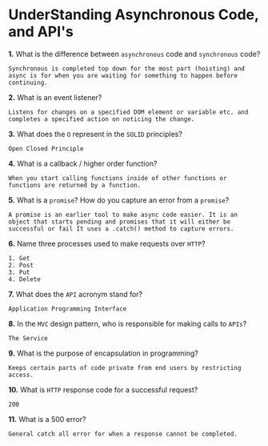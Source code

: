 # UnderStanding Asynchronous Code, and API's

**1.** What is the difference between `asynchronous` code and `synchronous` code?

<!-- enter you answer in the space below -->

```
Synchronous is completed top down for the most part (hoisting) and async is for when you are waiting for something to happen before continuing.
```

**2.** What is an event listener?

<!-- enter you answer in the space below -->

```
Listens for changes on a specified DOM element or variable etc. and completes a specified action on noticing the change.
```

**3.** What does the `O` represent in the `SOLID` principles?

<!-- enter you answer in the space below -->

```
Open Closed Principle
```

**4.** What is a callback / higher order function?

<!-- enter you answer in the space below -->

```
When you start calling functions inside of other functions or functions are returned by a function.
```

**5.** What is a `promise`? How do you capture an error from a `promise`?

<!-- enter you answer in the space below -->

```
A promise is an earlier tool to make async code easier. It is an object that starts pending and promises that it will either be successful or fail It uses a .catch() method to capture errors.
```

**6.** Name three processes used to make requests over `HTTP`?

<!-- enter you answer in the space below -->

```
1. Get
2. Post
3. Put
4. Delete
```

**7.** What does the `API` acronym stand for?

<!-- enter you answer in the space below -->

```
Application Programming Interface
```

**8.** In the `MVC` design pattern, who is responsible for making calls to `APIs`?

<!-- enter you answer in the space below -->

```
The Service
```

**9.** What is the purpose of encapsulation in programming?

<!-- enter you answer in the space below -->

```
Keeps certain parts of code private from end users by restricting access.
```

**10.** What is `HTTP` response code for a successful request?

<!-- enter you answer in the space below -->

```
200
```

**11.** What is a 500 error?

<!-- enter you answer in the space below -->

```
General catch all error for when a response cannot be completed.
```
